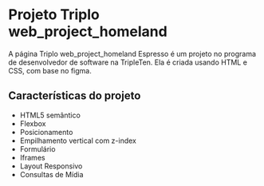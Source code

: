 # Projeto Triplo web_project_homeland

A página Triplo web_project_homeland Espresso é um projeto no programa de desenvolvedor de software na TripleTen. Ela é criada usando HTML e CSS, com base no figma.

## Características do projeto

- HTML5 semântico
- Flexbox
- Posicionamento
- Empilhamento vertical com z-index
- Formulário
- Iframes
- Layout Responsivo
- Consultas de Mídia